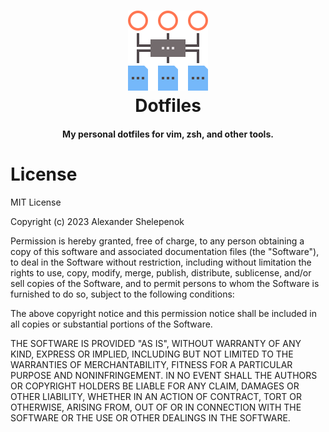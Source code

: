 <h1 align="center">
    <img alt="dotfiles" title="dotfiles" src="https://github.com/alxshelepenok/dotfiles/blob/main/documents/images/logo.svg" width="128"> </br>
    Dotfiles
</h1>

<h4 align="center">
  My personal dotfiles for vim, zsh, and other tools.
</h4>

# License

MIT License

Copyright (c) 2023 Alexander Shelepenok

Permission is hereby granted, free of charge, to any person obtaining a copy
of this software and associated documentation files (the "Software"), to deal
in the Software without restriction, including without limitation the rights
to use, copy, modify, merge, publish, distribute, sublicense, and/or sell
copies of the Software, and to permit persons to whom the Software is
furnished to do so, subject to the following conditions:

The above copyright notice and this permission notice shall be included in all
copies or substantial portions of the Software.

THE SOFTWARE IS PROVIDED "AS IS", WITHOUT WARRANTY OF ANY KIND, EXPRESS OR
IMPLIED, INCLUDING BUT NOT LIMITED TO THE WARRANTIES OF MERCHANTABILITY,
FITNESS FOR A PARTICULAR PURPOSE AND NONINFRINGEMENT. IN NO EVENT SHALL THE
AUTHORS OR COPYRIGHT HOLDERS BE LIABLE FOR ANY CLAIM, DAMAGES OR OTHER
LIABILITY, WHETHER IN AN ACTION OF CONTRACT, TORT OR OTHERWISE, ARISING FROM,
OUT OF OR IN CONNECTION WITH THE SOFTWARE OR THE USE OR OTHER DEALINGS IN THE
SOFTWARE.
